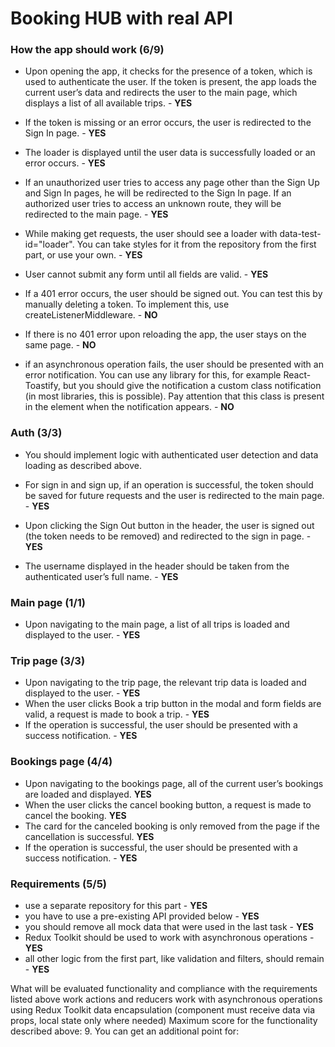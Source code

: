 # Booking HUB with real API

### How the app should work (6/9)
- Upon opening the app, it checks for the presence of a token, which is used to authenticate the user. If the token is present, the app loads the current user’s data and redirects the user to the main page, which displays a list of all available trips. - **YES**

- If the token is missing or an error occurs, the user is redirected to the Sign In page. - **YES**

- The loader is displayed until the user data is successfully loaded or an error occurs. - **YES**

- If an unauthorized user tries to access any page other than the Sign Up and Sign In pages, he will be redirected to the Sign In page. If an authorized user tries to access an unknown route, they will be redirected to the main page. - **YES**

- While making get requests, the user should see a loader with data-test-id="loader". You can take styles for it from the repository from the first part, or use your own. - **YES**

- User cannot submit any form until all fields are valid. - **YES**

- If a 401 error occurs, the user should be signed out. You can test this by manually deleting a token. To implement this, use createListenerMiddleware. - **NO**

- If there is no 401 error upon reloading the app, the user stays on the same page. - **NO**

- if an asynchronous operation fails, the user should be presented with an error notification. You can use any library for this, for example React-Toastify, but you should give the notification a custom class notification (in most libraries, this is possible). Pay attention that this class is present in the element when the notification appears. - **NO**

### Auth (3/3)
- You should implement logic with authenticated user detection and data loading as described above.

- For sign in and sign up, if an operation is successful, the token should be saved for future requests and the user is redirected to the main page. - **YES**

- Upon clicking the Sign Out button in the header, the user is signed out (the token needs to be removed) and redirected to the sign in page. - **YES**

- The username displayed in the header should be taken from the authenticated user’s full name. - **YES**

### Main page (1/1)
- Upon navigating to the main page, a list of all trips is loaded and displayed to the user. - **YES**

### Trip page (3/3)
- Upon navigating to the trip page, the relevant trip data is loaded and displayed to the user. - **YES**
- When the user clicks Book a trip button in the modal and form fields are valid, a request is made to book a trip. - **YES**
- If the operation is successful, the user should be presented with a success notification. - **YES**

### Bookings page (4/4)
- Upon navigating to the bookings page, all of the current user’s bookings are loaded and displayed. **YES**
- When the user clicks the cancel booking button, a request is made to cancel the booking. **YES**
- The card for the canceled booking is only removed from the page if the cancellation is successful. **YES** 
- If the operation is successful, the user should be presented with a success notification. - **YES**

### Requirements (5/5)
- use a separate repository for this part - **YES**
- you have to use a pre-existing API provided below - **YES**
- you should remove all mock data that were used in the last task - **YES**
- Redux Toolkit should be used to work with asynchronous operations - **YES**
- all other logic from the first part, like validation and filters, should remain - **YES**

What will be evaluated
functionality and compliance with the requirements listed above
work actions and reducers
work with asynchronous operations using Redux Toolkit
data encapsulation (component must receive data via props, local state only where needed)
Maximum score for the functionality described above: 9. You can get an additional point for:

